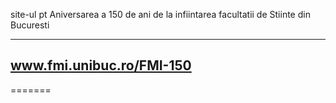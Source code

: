 site-ul pt Aniversarea a 150 de ani de la infiintarea facultatii de Stiinte din Bucuresti

------
www.fmi.unibuc.ro/FMI-150
------
=======
